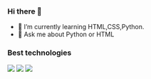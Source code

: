 ### Hi there 👋

- 🌱 I’m currently learning HTML,CSS,Python.
- 💬 Ask me about Python or HTML

### Best technologies

<div>
    <img src="https://cdn.jsdelivr.net/gh/devicons/devicon/icons/html5/html5-original.svg" widtd="60" />
    <img src="https://cdn.jsdelivr.net/gh/devicons/devicon/icons/python/python-original.svg" />
    <img src="https://cdn.jsdelivr.net/gh/devicons/devicon/icons/css3/css3-original.svg" />      
</div>

